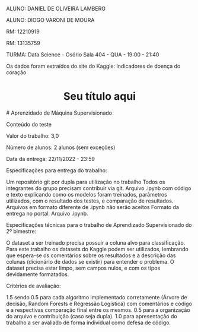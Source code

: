 ALUNO: DANIEL DE OLIVEIRA LAMBERG

ALUNO: DIOGO VARONI DE MOURA

RM: 12210919

RM: 13135759

TURMA: Data Science - Osório Sala 404 - QUA - 19:00 - 21:40

Os dados foram extraídos do site do Kaggle: Indicadores de doença do coração

<h1 align="center"> Seu título aqui </h1>
# Aprenzidado de Máquina Supervisionado

Conteúdo do teste

Valor do trabalho: 3,0

Número de alunos: 2 alunos (sem exceções)

Data da entrega: 22/11/2022 - 23:59

Especificações para entrega do trabalho: 

Um repositório git por dupla para utilização no trabalho
Todos os integrantes do grupo precisam contribuir via git. 
Arquivo .ipynb com código e texto explicando como os modelos foram treinados, parâmetros utilizados, com o resultado dos testes, e comparação de resultados.
Arquivos em formato diferente de .ipynb não serão aceitos
Formato da entrega no portal: Arquivo .ipynb.
 

Especificações técnicas para o trabalho de Aprendizado Supervisionado do 2º bimestre:

O dataset a ser treinado precisa possuir a coluna alvo para classificação.
Para este trabalho os datasets do Kaggle podem ser utilizados, lembrando que espera-se os comentários sobre os resultados e a descrição das colunas (dicionário de dados se existir) para entender o problema.
O dataset precisa estar limpo, sem campos nulos, e com os tipos devidamente formatados.


Critérios de avaliação:

1.5 sendo 0.5 para cada algoritmo implementado corretamente (Árvore de decisão, Random Forests e Regressão Logística) com comentários e código e a respectivas comparação final entre os mesmos.
0.5 para a organização do arquivo e contribuição (caso seja dupla).
1.0 para apresentação do trabalho a ser avaliado de forma individual como defesa de código.
